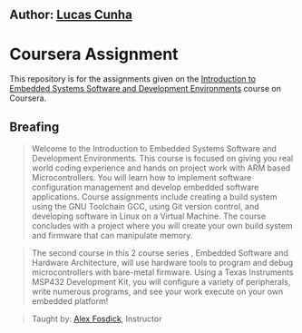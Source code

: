 ## Author: [Lucas Cunha](https://github.com/Lucasgb7)

# Coursera Assignment

This repository is for the assignments given on the [Introduction to Embedded Systems Software and Development Environments](https://www.coursera.org/learn/introduction-embedded-systems?) course on Coursera.

## Breafing 

> Welcome to the Introduction to Embedded Systems Software and Development Environments. This course is focused on giving you real world coding experience and hands on project work with ARM based Microcontrollers. You will learn how to implement software configuration management and develop embedded software applications. Course assignments include creating a build system using the GNU Toolchain GCC, using Git version control, and developing software in Linux on a Virtual Machine. The course concludes with a project where you will create your own build system and firmware that can manipulate memory.

> The second course in this 2 course series , Embedded Software and Hardware Architecture,  will use hardware tools to program and debug microcontrollers with bare-metal firmware. Using a Texas Instruments MSP432 Development Kit, you will configure a variety of peripherals, write numerous programs, and see your work execute on your own embedded platform!

> Taught by: [Alex Fosdick](https://www.coursera.org/instructor/~19507668), Instructor
